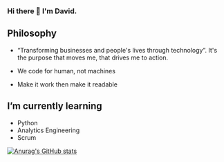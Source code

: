 ### Hi there 👋 I'm David.

<!--
**daviddumke/daviddumke** is a ✨ _special_ ✨ repository because its `README.md` (this file) appears on your GitHub profile.

Here are some ideas to get you started:

- 🔭 I’m currently working on ...
- 🌱 I’m currently learning ...
- 👯 I’m looking to collaborate on ...
- 🤔 I’m looking for help with ...
- 💬 Ask me about ...
- 📫 How to reach me: ...
- 😄 Pronouns: ...
- ⚡ Fun fact: ...
-->


**Philosophy**
---

- “Transforming businesses and people's lives through technology”. It's the purpose that moves me, that drives me to action.

- We code for human, not machines
- Make it work then make it readable


**I’m currently learning**
---
- Python
- Analytics Engineering
- Scrum


[![Anurag's GitHub stats](https://github-readme-stats.vercel.app/api?username=daviddumke)](https://github.com/anuraghazra/github-readme-stats)
